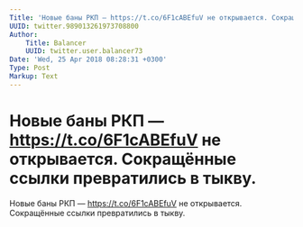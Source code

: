 ```yaml
---
Title: 'Новые баны РКП — https://t.co/6F1cABEfuV не открывается. Сокращённые ссылки превратились в тыкву.'
UUID: twitter.989013261973708800
Author:
    Title: Balancer
    UUID: twitter.user.balancer73
Date: 'Wed, 25 Apr 2018 08:28:31 +0300'
Type: Post
Markup: Text
---
```


# Новые баны РКП — https://t.co/6F1cABEfuV не открывается. Сокращённые ссылки превратились в тыкву.

Новые баны РКП — https://t.co/6F1cABEfuV не открывается.
Сокращённые ссылки превратились в тыкву.